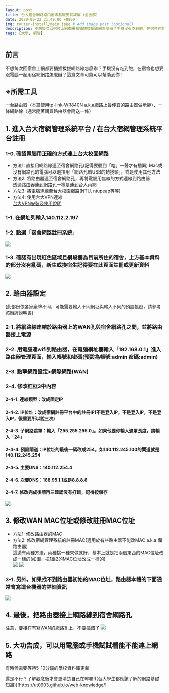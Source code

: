 ```yaml
---
layout: post
title: 台大宿舍網路路由器零基礎安裝詳解（全圖解）
date: 2020-09-22 21:49:00 +0800
img: router-install/main.jpeg # Add image post (optional)
description: 不想每次回宿舍上網都要插插拔拔網路線怎麼辦？手機沒有吃到飽，在宿舍也想要跟電腦一起用宿網網路怎麼辦？這篇文章可能可以幫助到你！
tags: [大學, 網管]
---
```

## 前言
不想每次回宿舍上網都要插插拔拔網路線怎麼辦？手機沒有吃到飽，在宿舍也想要跟電腦一起用宿網網路怎麼辦？這篇文章可能可以幫助到你！

## ※所需工具
一台路由器（本篇使用tp-link-WR840N a.k.a網路上最便宜的路由器做示範）、一條網路線（通常隨著購買路由器會附送一條）  

## 1. 進入台大宿網管理系統平台 / 在台大宿網管理系統平台註冊
### 1-0. 確認電腦用正確的方式連上台大校園網路
* 方法1: 直接用網路線連至宿舍網路孔(記得要聽到「喀」一聲才有插緊)
Mac或沒有網路孔的電腦可以選擇用「網路孔轉USB的轉接頭」，或是使用其他方法
* 方法2: 將路由器連至宿舍網路孔，再將電腦用無線的方式連線到路由器  
透過路由器連到網路孔一樣是連到台大內網  
* 方法3: 將電腦連線至台大校園網路(NTU, ntupeap等等)
* 方法4: 使用台大VPN連線  
[台大VPN安裝及使用說明](https://ccnet.ntu.edu.tw/vpn/)  

### 1-1. 在網址列輸入140.112.2.197
### 1-2. 點選「宿舍網路註冊系統」
![](https://i.imgur.com/qYmvkmd.jpg)
### 1-3. 確認有出現紅色區域且網段欄為目前所住的宿舍，上方基本資料的部分沒有亂碼，新生或換宿生記得要在此頁面註冊或更新資料
![](https://i.imgur.com/7R6zdC1.png)

## 2. 路由器設定
(此部份依各家廠牌不同，可能需要輸入不同網址與輸入不同的預設帳密，請參考該廠牌說明書)
### 2-1. 將網路線連結於路由器上的WAN孔與宿舍網路孔之間，並將路由器接上電源
### 2-2. 用電腦連wifi到路由器，在電腦網址欄輸入「192.168.0.1」進入路由器管理頁面，輸入帳號和密碼(預設為帳號:admin 密碼:admin)
### 2-3. 點擊網路設定>網際網路(WAN)
### 2-4. 修改紅框3中內容
#### 2-4-1. 連線類型：改成固定IP
#### 2-4-2. IP位址：改成宿網註冊平台中的註冊IP(不是登入IP，不是登入IP，不是登入IP，很重要所以說三次)
#### 2-4-3. 子網路遮罩：輸入「255.255.255.0」。如果他要你輸入遮罩長度，請輸入「24」
#### 2-4-4. 預設閘道：IP位址的最後一碼改成254。如140.112.245.100的閘道就是140.112.245.254
#### 2-4-5. 主要DNS：140.112.254.4
#### 2-4-6. 次要DNS：168.95.1.1或是8.8.8.8
#### 2-4-7. 修改完成後請再三確認沒有打錯，記得按儲存
![](https://i.imgur.com/K7105uB.png)
## 3. 修改WAN MAC位址或修改註冊MAC位址

* 方法1: 修改路由器的MAC
* 方法2: 修改宿網管理系統的註冊MAC(適用於有些路由器不能改MAC a.k.a.爛路由器)  
這邊有兩種方法，兩種挑一種來做就好，基本上就是把兩個東西的MAC位址改成一樣的(如圖，把1跟2的MAC位址改成一樣的)  
![](https://i.imgur.com/KULRrzl.png)
![](https://i.imgur.com/XPooX1V.png)

### 3-1. 另外，如果找不到路由器初始的MAC位址，路由器本體的下面通常會寫這台機器的詳細資訊
![](https://i.imgur.com/XNkbCCG.png)
## 4. 最後，把路由器接上網路線到宿舍網路孔
注意，要接在有寫WAN的網路孔上，不要插錯了
![](https://i.imgur.com/7x8qgxF.jpg)
## 5. 大功告成，可以用電腦或手機試試看能不能連上網路
有時候需要等待5-10分鐘的學校資料庫更新  

還是不行？了解觀念後才會更清楚自己在幹嘛!((台大學生都應該了解的網路基礎知識))[https://ut0903.github.io/web-knowledge/]  